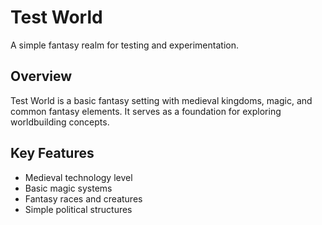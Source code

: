 # Test World

A simple fantasy realm for testing and experimentation.

## Overview
Test World is a basic fantasy setting with medieval kingdoms, magic, and common fantasy elements. It serves as a foundation for exploring worldbuilding concepts.

## Key Features
- Medieval technology level
- Basic magic systems
- Fantasy races and creatures
- Simple political structures